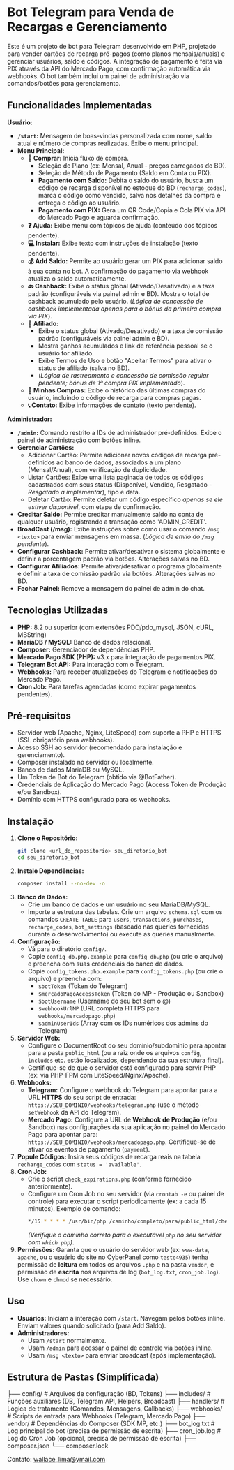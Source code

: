 # Bot Telegram para Venda de Recargas e Gerenciamento

Este é um projeto de bot para Telegram desenvolvido em PHP, projetado para vender cartões de recarga pré-pagos (como planos mensais/anuais) e gerenciar usuários, saldo e códigos. A integração de pagamento é feita via PIX através da API do Mercado Pago, com confirmação automática via webhooks. O bot também inclui um painel de administração via comandos/botões para gerenciamento.

## Funcionalidades Implementadas

**Usuário:**

* **`/start`:** Mensagem de boas-vindas personalizada com nome, saldo atual e número de compras realizadas. Exibe o menu principal.
* **Menu Principal:**
    * **🛒 Comprar:** Inicia fluxo de compra.
        * Seleção de Plano (ex: Mensal, Anual - preços carregados do BD).
        * Seleção de Método de Pagamento (Saldo em Conta ou PIX).
        * **Pagamento com Saldo:** Debita o saldo do usuário, busca um código de recarga disponível no estoque do BD (`recharge_codes`), marca o código como vendido, salva nos detalhes da compra e entrega o código ao usuário.
        * **Pagamento com PIX:** Gera um QR Code/Copia e Cola PIX via API do Mercado Pago e aguarda confirmação.
    * **❓ Ajuda:** Exibe menu com tópicos de ajuda (conteúdo dos tópicos pendente).
    * **💻 Instalar:** Exibe texto com instruções de instalação (texto pendente).
    * **💰 Add Saldo:** Permite ao usuário gerar um PIX para adicionar saldo à sua conta no bot. A confirmação do pagamento via webhook atualiza o saldo automaticamente.
    * **🔙 Cashback:** Exibe o status global (Ativado/Desativado) e a taxa padrão (configuráveis via painel admin e BD). Mostra o total de cashback acumulado pelo usuário. (*Lógica de concessão de cashback implementada apenas para o bônus da primeira compra via PIX*).
    * **👥 Afiliado:**
        * Exibe o status global (Ativado/Desativado) e a taxa de comissão padrão (configuráveis via painel admin e BD).
        * Mostra ganhos acumulados e link de referência pessoal se o usuário for afiliado.
        * Exibe Termos de Uso e botão "Aceitar Termos" para ativar o status de afiliado (salva no BD).
        * (*Lógica de rastreamento e concessão de comissão regular pendente; bônus de 1ª compra PIX implementado*).
    * **📜 Minhas Compras:** Exibe o histórico das últimas compras do usuário, incluindo o código de recarga para compras pagas.
    * **📞 Contato:** Exibe informações de contato (texto pendente).

**Administrador:**

* **`/admin`:** Comando restrito a IDs de administrador pré-definidos. Exibe o painel de administração com botões inline.
* **Gerenciar Cartões:**
    * Adicionar Cartão: Permite adicionar novos códigos de recarga pré-definidos ao banco de dados, associados a um plano (Mensal/Anual), com verificação de duplicidade.
    * Listar Cartões: Exibe uma lista paginada de todos os códigos cadastrados com seus status (Disponível, Vendido, Resgatado - *Resgatado a implementar*), tipo e data.
    * Deletar Cartão: Permite deletar um código específico *apenas se ele estiver disponível*, com etapa de confirmação.
* **Creditar Saldo:** Permite creditar manualmente saldo na conta de qualquer usuário, registrando a transação como 'ADMIN_CREDIT'.
* **BroadCast (/msg):** Exibe instruções sobre como usar o comando `/msg <texto>` para enviar mensagens em massa. (*Lógica de envio do `/msg` pendente*).
* **Configurar Cashback:** Permite ativar/desativar o sistema globalmente e definir a porcentagem padrão via botões. Alterações salvas no BD.
* **Configurar Afiliados:** Permite ativar/desativar o programa globalmente e definir a taxa de comissão padrão via botões. Alterações salvas no BD.
* **Fechar Painel:** Remove a mensagem do painel de admin do chat.

## Tecnologias Utilizadas

* **PHP:** 8.2 ou superior (com extensões PDO/pdo_mysql, JSON, cURL, MBString)
* **MariaDB / MySQL:** Banco de dados relacional.
* **Composer:** Gerenciador de dependências PHP.
* **Mercado Pago SDK (PHP):** v3.x para integração de pagamentos PIX.
* **Telegram Bot API:** Para interação com o Telegram.
* **Webhooks:** Para receber atualizações do Telegram e notificações do Mercado Pago.
* **Cron Job:** Para tarefas agendadas (como expirar pagamentos pendentes).

## Pré-requisitos

* Servidor web (Apache, Nginx, LiteSpeed) com suporte a PHP e HTTPS (SSL obrigatório para webhooks).
* Acesso SSH ao servidor (recomendado para instalação e gerenciamento).
* Composer instalado no servidor ou localmente.
* Banco de dados MariaDB ou MySQL.
* Um Token de Bot do Telegram (obtido via @BotFather).
* Credenciais de Aplicação do Mercado Pago (Access Token de Produção e/ou Sandbox).
* Domínio com HTTPS configurado para os webhooks.

## Instalação

1.  **Clone o Repositório:**
    ```bash
    git clone <url_do_repositorio> seu_diretorio_bot
    cd seu_diretorio_bot
    ```
2.  **Instale Dependências:**
    ```bash
    composer install --no-dev -o
    ```
3.  **Banco de Dados:**
    * Crie um banco de dados e um usuário no seu MariaDB/MySQL.
    * Importe a estrutura das tabelas. Crie um arquivo `schema.sql` com os comandos `CREATE TABLE` para `users`, `transactions`, `purchases`, `recharge_codes`, `bot_settings` (baseado nas queries fornecidas durante o desenvolvimento) ou execute as queries manualmente.
4.  **Configuração:**
    * Vá para o diretório `config/`.
    * Copie `config_db.php.example` para `config_db.php` (ou crie o arquivo) e preencha com suas credenciais do banco de dados.
    * Copie `config_tokens.php.example` para `config_tokens.php` (ou crie o arquivo) e preencha com:
        * `$botToken` (Token do Telegram)
        * `$mercadoPagoAccessToken` (Token do MP - Produção ou Sandbox)
        * `$botUsername` (Username do seu bot sem o @)
        * `$webhookUrlMP` (URL completa HTTPS para `webhooks/mercadopago.php`)
        * `$adminUserIds` (Array com os IDs numéricos dos admins do Telegram)
5.  **Servidor Web:**
    * Configure o DocumentRoot do seu domínio/subdomínio para apontar para a pasta `public_html` (ou a raiz onde os arquivos `config`, `includes` etc. estão localizados, dependendo da sua estrutura final).
    * Certifique-se de que o servidor está configurado para servir PHP (ex: via PHP-FPM com LiteSpeed/Nginx/Apache).
6.  **Webhooks:**
    * **Telegram:** Configure o webhook do Telegram para apontar para a URL **HTTPS** do seu script de entrada: `https://SEU_DOMINIO/webhooks/telegram.php` (use o método `setWebhook` da API do Telegram).
    * **Mercado Pago:** Configure a URL de **Webhook de Produção** (e/ou Sandbox) nas configurações da sua aplicação no painel do Mercado Pago para apontar para: `https://SEU_DOMINIO/webhooks/mercadopago.php`. Certifique-se de ativar os eventos de pagamento (`payment`).
7.  **Popule Códigos:** Insira seus códigos de recarga reais na tabela `recharge_codes` com `status = 'available'`.
8.  **Cron Job:**
    * Crie o script `check_expirations.php` (conforme fornecido anteriormente).
    * Configure um Cron Job no seu servidor (via `crontab -e` ou painel de controle) para executar o script periodicamente (ex: a cada 15 minutos). Exemplo de comando:
        ```bash
        */15 * * * * /usr/bin/php /caminho/completo/para/public_html/check_expirations.php >> /caminho/completo/para/public_html/cron_job.log 2>&1
        ```
        *(Verifique o caminho correto para o executável `php` no seu servidor com `which php`)*.
9.  **Permissões:** Garanta que o usuário do servidor web (ex: `www-data`, `apache`, ou o usuário do site no CyberPanel como `teste4935`) tenha permissão de **leitura** em todos os arquivos `.php` e na pasta `vendor`, e permissão de **escrita** nos arquivos de log (`bot_log.txt`, `cron_job.log`). Use `chown` e `chmod` se necessário.

## Uso

* **Usuários:** Iniciam a interação com `/start`. Navegam pelos botões inline. Enviam valores quando solicitado (para Add Saldo).
* **Administradores:**
    * Usam `/start` normalmente.
    * Usam `/admin` para acessar o painel de controle via botões inline.
    * Usam `/msg <texto>` para enviar broadcast (após implementação).

## Estrutura de Pastas (Simplificada)
├── config/             # Arquivos de configuração (BD, Tokens)
├── includes/           # Funções auxiliares (DB, Telegram API, Helpers, Broadcast)
├── handlers/           # Lógica de tratamento (Comandos, Mensagens, Callbacks)
├── webhooks/           # Scripts de entrada para Webhooks (Telegram, Mercado Pago)
├── vendor/             # Dependências do Composer (SDK MP, etc.)
├── bot_log.txt         # Log principal do bot (precisa de permissão de escrita)
├── cron_job.log        # Log do Cron Job (opcional, precisa de permissão de escrita)
├── composer.json
└── composer.lock

Contato: wallace_lima@ymail.com
